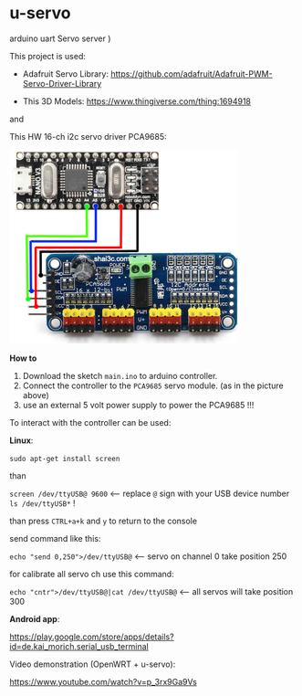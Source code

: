# u-servo
arduino uart Servo server )

This project is used:

- Adafruit Servo Library: https://github.com/adafruit/Adafruit-PWM-Servo-Driver-Library

- This 3D Models: https://www.thingiverse.com/thing:1694918

and 

This HW 16-ch i2c servo driver PCA9685:

![image](https://github.com/sw3nlab/u-servo/blob/master/img.png)


**How to**
1) Download the sketch `main.ino` to arduino controller.
2) Connect the controller to the `PCA9685` servo module. (as in the picture above)
3) use an external 5 volt power supply to power the PCA9685 !!!


To interact with the controller can be used:

**Linux**:

`sudo apt-get install screen` 

than

`screen /dev/ttyUSB@ 9600` <-- replace `@` sign with your USB device number `ls /dev/ttyUSB*` !

than press `CTRL+a+k` and `y` to return to the console

send command like this:

`echo "send 0,250">/dev/ttyUSB@` <-- servo on channel 0 take position 250

for calibrate all servo ch use this command:

`echo "cntr">/dev/ttyUSB@|cat /dev/ttyUSB@` <-- all servos will take position 300

**Android app**:

https://play.google.com/store/apps/details?id=de.kai_morich.serial_usb_terminal

Video demonstration (OpenWRT + u-servo):

https://www.youtube.com/watch?v=p_3rx9Ga9Vs




